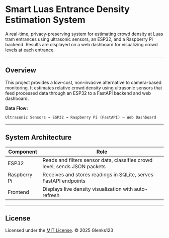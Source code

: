 # Smart Luas Entrance Density Estimation System

A real-time, privacy-preserving system for estimating crowd density at Luas tram entrances using ultrasonic sensors, an ESP32, and a Raspberry Pi backend. Results are displayed on a web dashboard for visualizing crowd levels at each entrance.

---

## Overview

This project provides a low-cost, non-invasive alternative to camera-based monitoring. It estimates relative crowd density using ultrasonic sensors that feed processed data through an ESP32 to a FastAPI backend and web dashboard.

**Data Flow:**

```
Ultrasonic Sensors → ESP32 → Raspberry Pi (FastAPI) → Web Dashboard
```

---

## System Architecture

| Component    | Role                                                                      |
| ------------ | ------------------------------------------------------------------------- |
| ESP32        | Reads and filters sensor data, classifies crowd level, sends JSON packets |
| Raspberry Pi | Receives and stores readings in SQLite, serves FastAPI endpoints          |
| Frontend     | Displays live density visualization with auto-refresh                     |

---

## License

Licensed under the [MIT License](./LICENSE).
© 2025 Glenks123

